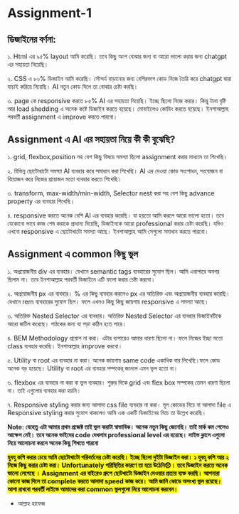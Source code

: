 # <h1>Assignment-1</h1>
<h2>ডিজাইনের বর্ণনা:</h2>

১. Html এর  ৯৫% layout আমি করেছি। তবে কিছু অংশ বোঝার জন্য বা আরো ভালো করার জন্য chatgpt এর সহায়তা নিয়েছি।

২. CSS এ ৮০% ডিজাইন আমি করেছি। সৌন্দর্য বাড়ানোর জন্য বেশিরভাগ কোড নিজে তৈরি করে chatgpt দ্বারা যাচাই করিয়ে নিয়েছি। AI নতুন কোড দিলে তা বোঝার চেষ্টা করছি।

৩. page কে responsive করতে ৮৫% AI এর সহায়তা নিয়েছি। ইচ্ছে ছিলো নিজে করার। কিন্তু টানা বৃষ্টি আর load shedding এ অনেক কষ্টে ডিজাইন করতে হয়েছে। মোবাইলেও কোডিং করতে হয়েছে। ইনশাআল্লাহ পরবর্তী assignment এ improve করতে পারবো।

<h2>Assignment এ AI এর সহায়তা নিয়ে কী কী বুঝেছি?</h2>

১. grid, flexbox,position সহ বেশ কিছু বিষয়ে সমস্যা ছিলো assignment করার মাধ্যমে তা শিখেছি।

২. বিভিন্ন ছোটোখাটো সমস্যা AI ব্যবহার করে সমাধান করা শিখেছি। AI এর দেওয়া কোড সংশোধন, সংযোজন বা বিয়োজন করে নিজের প্রয়োজন মতো ব্যবহার করতে শিখেছি।

৩. transform, max-width/min-width, Selector nest করা সহ বেশ কিছু advance property এর ব্যবহার শিখেছি।

৪. responsive করতে অনেক বেশি AI এর ব্যবহার করেছি। যা হয়তো আমি করলে আরো ভালো হতো। তবে যেকোনো ভাবে কাজ শেষ করাকে প্রাধান্য দিয়েছি, ডিজাইনকে আরো professional করার চেষ্টা করেছি। যদিও এখনো responsive এ ছোটোখাটো  সমস্যা আছে। ইনশাআল্লাহ আমি সেগুলো সমাধান করতে পারবো।

<h2>Assignment এ common কিছু ভুল</h2>

১. অপ্রয়োজনীয় div এর ব্যবহার। যেখানে semantic tags ব্যবহারের সুযোগ ছিল। আমি এব্যপারে অবগর ছিলাম না। তবে ইনশাআল্লাহ পরবর্তী ডিজাইনে এটি ফলো করার চেষ্টা করবো।

২. অপ্রয়োজনীয় px এর ব্যবহার। % এর কিছু ব্যবহার করলেও px এর অতিরিক্ত এবং অপ্রয়োজনীয় ব্যবহার করেছি। যেখানে rem ব্যবহারের সুযোগ ছিল। ফলে এখনও কিছু কিছু জায়গায় responsive এ সমস্যা আছে।

৩. অতিরিক্ত Nested Selector এর ব্যবহার। অতিরিক্ত Nested Selector এর ব্যবহার ডিজাইনটিকে আরো জটিল করেছে। পাঠকের জন্য যা পড়া কঠিন হতে পারে।

৪. BEM Methodology প্রয়োগ না করা। এটার ব্যপারেও আমার ধারণা ছিলো না। ফলে নিজের ইচ্ছা মতো class ব্যবহার করেছি। ইনশাআল্লাহ improve করবো।

৫. Utility বা root এর ব্যবহার না করা। অনেক জায়গায় same code একাধিক বার লিখেছি।ফলে কোড অনেক বড় হয়েছে। Utility বা root এর ব্যবহার সম্পকের্ জানলে এমন ভৃল হতো না। 

৬. flexbox এর ব্যবহার না করা বা ভুল ব্যবহার। শুরুর দিকে grid এবং flex box সম্পকের্ তেমন ধারণা ছিলো না। তাই এগুলোর ব্যবহার করা হয়নি।

৭. Responsive styling করার জন্য আলাদা css file ব্যবহার না করা। মূল কোডের নিচে বা আলাদা file এ Responsive styling করার সুযোগ থাকলেও আমি এক একটি ডিজাইনের নিচে তা উল্লেখ করেছি।

<strong>Note: যেহেতু এটা আমার প্রথম প্রজেক্ট তাই ভুল করাটা স্বাভাবিক। অনেক নতুন কিছু জেনেছি। তাই মার্ক কম পেলেও আক্ষেপ নেই। তবে অনেক ভাইদের code দেখলাম professional level এর হয়েছে। লাইভ ক্লাসে এগুলো নিয়ে আলোচনা করলে অনেক কিছু শিখতে পারবো</strong>

<strong><mark>হুবহু কপি করার চেয়ে আমি ছোটোখাটো পরিবর্তনের চেষ্টা করেছি। ইচ্ছে ছিলো দুইটা ডিজাইন করা। ১ হুবহু কপি আর ২ নিজে কিছু করার চেষ্টা করা। Unfortunately পরিস্থিতির কারণে তা হয়ে উঠেনি😞। তবে ডিজাইন করতে অনেক ভালো লেগেছে । Assignment এর বাইরেও গ্রুপে ছোটখাটো ডিজাইন দেওয়ার প্রত্যয় ব্যক্ত করছি। আপনারা কোনো কাজ দিলে তা complete করতে আলাদা speed কাজ করে। আমি জানি কোডে অসংখ্য ভুল রয়েছে। আশা রাখবো পরবর্তী লাইভে আমাদের করা common ভুলগুলো নিয়ে আলোচনা করবেন। </mark></strong>

- আল্লাহ হাফেজ
